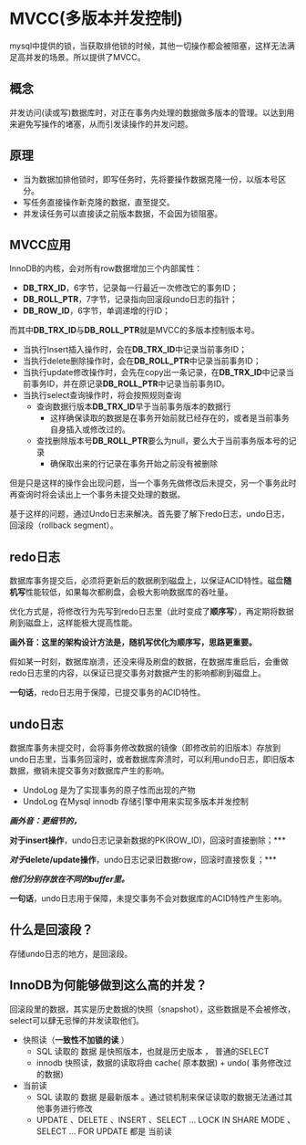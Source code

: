 # MVCC(多版本并发控制)

mysql中提供的锁，当获取排他锁的时候，其他一切操作都会被阻塞，这样无法满足高并发的场景。所以提供了MVCC。

## 概念

并发访问(读或写)数据库时，对正在事务内处理的数据做多版本的管理。以达到用来避免写操作的堵塞，从而引发读操作的并发问题。

## 原理

* 当为数据加排他锁时，即写任务时，先将要操作数据克隆一份，以版本号区分。
* 写任务直接操作新克隆的数据，直至提交。
* 并发读任务可以直接读之前版本数据，不会因为锁阻塞。

## MVCC应用

InnoDB的内核，会对所有row数据增加三个内部属性：

* **DB_TRX_ID**，6字节，记录每一行最近一次修改它的事务ID；
* **DB_ROLL_PTR**，7字节，记录指向回滚段undo日志的指针；
* **DB_ROW_ID**，6字节，单调递增的行ID；

而其中**DB_TRX_ID**与**DB_ROLL_PTR**就是MVCC的多版本控制版本号。

* 当执行Insert插入操作时，会在**DB_TRX_ID**中记录当前事务ID；
* 当执行delete删除操作时，会在**DB_ROLL_PTR**中记录当前事务ID；
* 当执行update修改操作时，会先在copy出一条记录，在**DB_TRX_ID**中记录当前事务ID，并在原记录**DB_ROLL_PTR**中记录当前事务ID。
* 当执行select查询操作时，将会按照规则查询
  * 查询数据行版本**DB_TRX_ID**早于当前事务版本的数据行
    * 这样确保读取的数据是在事务开始前就已经存在的，或者是当前事务自身插入或修改过的。
  * 查找删除版本号**DB_ROLL_PTR**要么为null，要么大于当前事务版本号的记录
    * 确保取出来的行记录在事务开始之前没有被删除

但是只是这样的操作会出现问题，当一个事务先做修改后未提交，另一个事务此时再查询时将会读出上一个事务未提交处理的数据。

基于这样的问题，通过Undo日志来解决。首先要了解下redo日志，undo日志，回滚段（rollback segment）。 

## redo日志

数据库事务提交后，必须将更新后的数据刷到磁盘上，以保证ACID特性。磁盘**随机写**性能较低，如果每次都刷盘，会极大影响数据库的吞吐量。

优化方式是，将修改行为先写到redo日志里（此时变成了**顺序写**），再定期将数据刷到磁盘上，这样能极大提高性能。

**画外音：这里的架构设计方法是，随机写优化为顺序写，思路更重要。**

假如某一时刻，数据库崩溃，还没来得及刷盘的数据，在数据库重启后，会重做redo日志里的内容，以保证已提交事务对数据产生的影响都刷到磁盘上。

**一句话**，redo日志用于保障，已提交事务的ACID特性。

## **undo**日志

数据库事务未提交时，会将事务修改数据的镜像（即修改前的旧版本）存放到undo日志里，当事务回滚时，或者数据库奔溃时，可以利用undo日志，即旧版本数据，撤销未提交事务对数据库产生的影响。

* UndoLog 是为了实现事务的原子性而出现的产物
* UndoLog 在Mysql innodb 存储引擎中用来实现多版本并发控制

***画外音：更细节的，***

**对于insert操作**，undo日志记录新数据的PK(ROW_ID)，回滚时直接删除；***

***对于*delete/update操作**，undo日志记录旧数据row，回滚时直接恢复；***

***他们分别存放在不同的buffer里。***

**一句话**，undo日志用于保障，未提交事务不会对数据库的ACID特性产生影响。

## 什么是回滚段？

存储undo日志的地方，是回滚段。



## InnoDB为何能够做到这么高的并发？ 

回滚段里的数据，其实是历史数据的快照（snapshot），这些数据是不会被修改，select可以肆无忌惮的并发读取他们。 

* 快照读（**一致性不加锁的读** ）
  * SQL 读取的 数据 是快照版本，也就是历史版本 ， 普通的SELECT
  * innodb 快照读，数据的读取将由 cache( 原本数据) + undo( 事务修改过的数据) 
* 当前读
  * SQL 读取的 数据 是最新版本 。通过锁机制来保证读取的数据无法通过其他事务进行修改
  * UPDATE 、DELETE 、INSERT 、SELECT … LOCK IN SHARE MODE 、SELECT … FOR UPDATE 都是
    当前读

